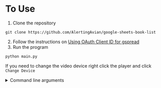 # To Use
1. Clone the repository
```
git clone https://github.com/AlertingAvian/google-sheets-book-list
```
2. Follow the instructions on [Using OAuth Client ID for gspread](https://docs.gspread.org/en/latest/oauth2.html#for-end-users-using-oauth-client-id)
3. Run the program
```
python main.py
```

If you need to change the video device right click the player and click `Change Device`

<details>
  
<Summary>Command line arguments</Summary>

# Command line arguments
Not required to run the program, for most people just following the instructions will work
```
-h --Help, Displays this message
-s --Skip_venv, Skips creation of virtual environment and installation of required packages
```

</details>
